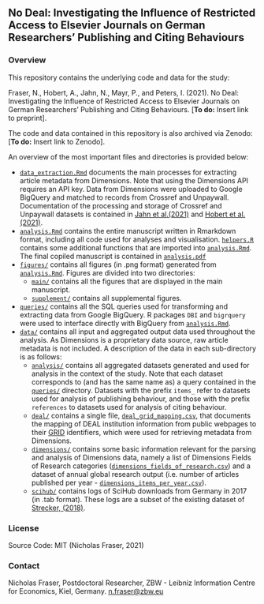 ## No Deal: Investigating the Influence of Restricted Access to Elsevier Journals on German Researchers’ Publishing and Citing Behaviours

### Overview

This repository contains the underlying code and data for the study:

Fraser, N., Hobert, A., Jahn, N., Mayr, P., and Peters, I. (2021). No Deal: Investigating the Influence of Restricted Access to Elsevier Journals on German Researchers’ Publishing and Citing Behaviours. [**To do:** Insert link to preprint].

The code and data contained in this repository is also archived via Zenodo: [**To do:** Insert link to Zenodo].

An overview of the most important files and directories is provided below:

- [`data_extraction.Rmd`](data_extraction.Rmd) documents the main processes for extracting article metadata from Dimensions. Note that using the Dimensions API requires an API key. Data from Dimensions were uploaded to Google BigQuery and matched to records from Crossref and Unpaywall. Documentation of the processing and storage of Crossref and Unpaywall datasets is contained in [Jahn et al.(2021)](https://arxiv.org/abs/2102.04789) and [Hobert et al. (2021)](https://edoc.hu-berlin.de/handle/18452/23336).
- [`analysis.Rmd`](analysis.Rmd) contains the entire manuscript written in Rmarkdown format, including all code used for analyses and visualisation. [`helpers.R`](helpers.R) contains some additional functions that are imported into [`analysis.Rmd`](analysis.Rmd). The final copiled manuscript is contained in [`analysis.pdf`](analysis.pdf) 
- [`figures/`](figures) contains all figures (in .png format) generated from [`analysis.Rmd`](analysis.Rmd). Figures are divided into two directories:
  - [`main/`](figures/main) contains all the figures that are displayed in the main manuscript.
  - [`supplement/`](figures/suppement) contains all supplemental figures.
- [`queries/`](queries) contains all the SQL queries used for transforming and extracting data from Google BigQuery. R packages `DBI` and `bigrquery` were used to interface directly with BigQuery from [`analysis.Rmd`](analysis.Rmd).
- [`data/`](data) contains all input and aggregated output data used throughout the analysis. As Dimensions is a proprietary data source, raw article metadata is not included. A description of the data in each sub-directory is as follows:
  * [`analysis/`](data/analysis) contains all aggregated datasets generated and used for analysis in the context of the study. Note that each dataset corresponds to (and has the same name as) a query contained in the [`queries/`](queries) directory. Datasets with the prefix `items_` refer to datasets used for analysis of publishing behaviour, and those with the prefix `references` to datasets used for analysis of citing behaviour. 
  * [`deal/`](data/deal) contains a single file, [`deal_grid_mapping.csv`](data/deal/deal_grid_mapping.csv), that documents the mapping of DEAL institution information from public webpages to their [GRID](https://www.grid.ac/) identifiers, which were used for retrieving metadata from Dimensions.
  * [`dimensions/`](data/dimensions) contains some basic information relevant for the parsing and analysis of Dimensions data, namely a list of Dimensions Fields of Research categories ([`dimensions_fields_of_research.csv`](data/dimensions/dimensions_fields_of_research.csv)) and a dataset of annual global research output (i.e. number of articles published per year - [`dimensions_items_per_year.csv`](data/dimensions/dimensions_items_per_year.csv)).
  * [`scihub/`](data/scihub) contains logs of SciHub downloads from Germany in 2017 (in .tab format). These logs are a subset of the existing dataset of [Strecker, (2018)](http://doi.org/10.5281/zenodo.1286284).

### License

Source Code: MIT (Nicholas Fraser, 2021)

### Contact

Nicholas Fraser, Postdoctoral Researcher, ZBW - Leibniz Information Centre for Economics, Kiel, Germany. [n.fraser@zbw.eu](mailto:n.fraser@zbw.eu)

